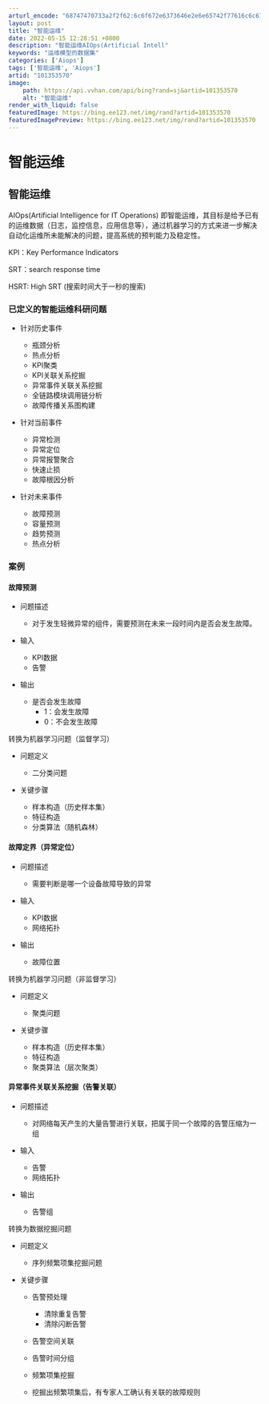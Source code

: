```yaml
---
arturl_encode: "68747470733a2f2f62:6c6f672e6373646e2e6e65742f77616c6c6163655f7777772f:61727469636c652f64657461696c732f313031333533353730"
layout: post
title: "智能运维"
date: 2022-05-15 12:28:51 +0800
description: "智能运维AIOps(Artificial Intell"
keywords: "运维模型的数据集"
categories: ['Aiops']
tags: ['智能运维', 'Aiops']
artid: "101353570"
image:
    path: https://api.vvhan.com/api/bing?rand=sj&artid=101353570
    alt: "智能运维"
render_with_liquid: false
featuredImage: https://bing.ee123.net/img/rand?artid=101353570
featuredImagePreview: https://bing.ee123.net/img/rand?artid=101353570
---
```


# 智能运维

## 智能运维

AIOps(Artificial Intelligence for IT Operations) 即智能运维，其目标是给予已有的运维数据（日志，监控信息，应用信息等），通过机器学习的方式来进一步解决自动化运维所未能解决的问题，提高系统的预判能力及稳定性。

KPI：Key Performance Indicators
  
SRT：search response time
  
HSRT: High SRT (搜索时间大于一秒的搜索)

### 已定义的智能运维科研问题

* 针对历史事件

  + 瓶颈分析
  + 热点分析
  + KPI聚类
  + KPI关联关系挖掘
  + 异常事件关联关系挖掘
  + 全链路模块调用链分析
  + 故障传播关系图构建
* 针对当前事件

  + 异常检测
  + 异常定位
  + 异常报警聚合
  + 快速止损
  + 故障根因分析
* 针对未来事件

  + 故障预测
  + 容量预测
  + 趋势预测
  + 热点分析

### 案例

#### 故障预测

* 问题描述

  + 对于发生轻微异常的组件，需要预测在未来一段时间内是否会发生故障。
* 输入

  + KPI数据
  + 告警
* 输出

  + 是否会发生故障
    - 1：会发生故障
    - 0：不会发生故障

转换为机器学习问题（监督学习）

* 问题定义

  + 二分类问题
* 关键步骤

  + 样本构造（历史样本集）
  + 特征构造
  + 分类算法（随机森林）

#### 故障定界（异常定位）

* 问题描述

  + 需要判断是哪一个设备故障导致的异常
* 输入

  + KPI数据
  + 网络拓扑
* 输出

  + 故障位置

转换为机器学习问题（非监督学习）

* 问题定义

  + 聚类问题
* 关键步骤

  + 样本构造（历史样本集）
  + 特征构造
  + 聚类算法（层次聚类）

#### 异常事件关联关系挖掘（告警关联）

* 问题描述

  + 对网络每天产生的大量告警进行关联，把属于同一个故障的告警压缩为一组
* 输入

  + 告警
  + 网络拓扑
* 输出

  + 告警组

转换为数据挖掘问题

* 问题定义

  + 序列频繁项集挖掘问题
* 关键步骤

  + 告警预处理

    - 清除重复告警
    - 清除闪断告警
  + 告警空间关联
  + 告警时间分组
  + 频繁项集挖掘
  + 挖掘出频繁项集后，有专家人工确认有关联的故障规则